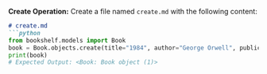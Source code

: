 **Create Operation:**
Create a file named `create.md` with the following content:
```markdown
# create.md
```python
from bookshelf.models import Book
book = Book.objects.create(title="1984", author="George Orwell", publication_year=1949)
print(book)
# Expected Output: <Book: Book object (1)>
```
```